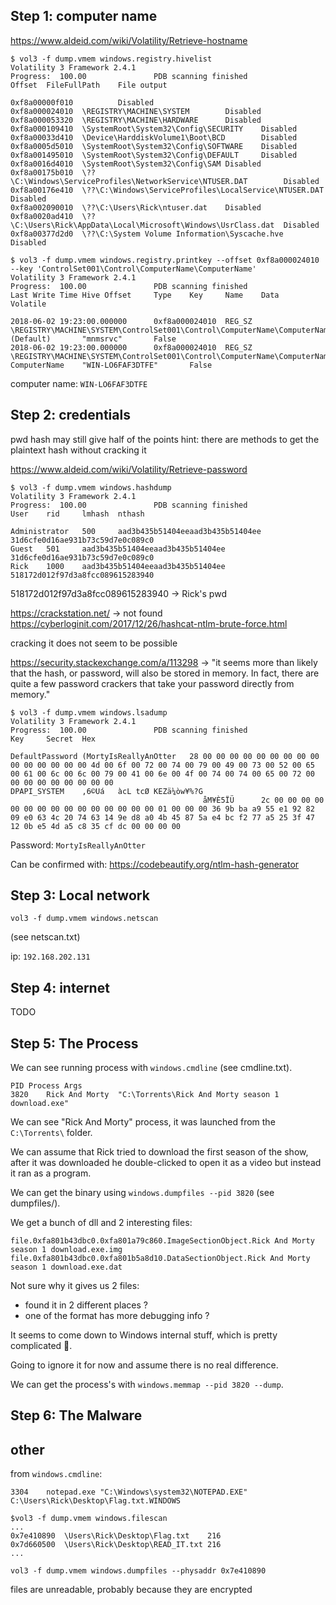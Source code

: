 ## Step 1: computer name

https://www.aldeid.com/wiki/Volatility/Retrieve-hostname

```
$ vol3 -f dump.vmem windows.registry.hivelist
Volatility 3 Framework 2.4.1
Progress:  100.00               PDB scanning finished                        
Offset  FileFullPath    File output

0xf8a00000f010          Disabled
0xf8a000024010  \REGISTRY\MACHINE\SYSTEM        Disabled
0xf8a000053320  \REGISTRY\MACHINE\HARDWARE      Disabled
0xf8a000109410  \SystemRoot\System32\Config\SECURITY    Disabled
0xf8a00033d410  \Device\HarddiskVolume1\Boot\BCD        Disabled
0xf8a0005d5010  \SystemRoot\System32\Config\SOFTWARE    Disabled
0xf8a001495010  \SystemRoot\System32\Config\DEFAULT     Disabled
0xf8a0016d4010  \SystemRoot\System32\Config\SAM Disabled
0xf8a00175b010  \??\C:\Windows\ServiceProfiles\NetworkService\NTUSER.DAT        Disabled
0xf8a00176e410  \??\C:\Windows\ServiceProfiles\LocalService\NTUSER.DAT  Disabled
0xf8a002090010  \??\C:\Users\Rick\ntuser.dat    Disabled
0xf8a0020ad410  \??\C:\Users\Rick\AppData\Local\Microsoft\Windows\UsrClass.dat  Disabled
0xf8a00377d2d0  \??\C:\System Volume Information\Syscache.hve   Disabled
```

```
$ vol3 -f dump.vmem windows.registry.printkey --offset 0xf8a000024010 --key 'ControlSet001\Control\ComputerName\ComputerName'
Volatility 3 Framework 2.4.1
Progress:  100.00               PDB scanning finished                        
Last Write Time Hive Offset     Type    Key     Name    Data    Volatile

2018-06-02 19:23:00.000000      0xf8a000024010  REG_SZ  \REGISTRY\MACHINE\SYSTEM\ControlSet001\Control\ComputerName\ComputerName        (Default)       "mnmsrvc"       False
2018-06-02 19:23:00.000000      0xf8a000024010  REG_SZ  \REGISTRY\MACHINE\SYSTEM\ControlSet001\Control\ComputerName\ComputerName        ComputerName    "WIN-LO6FAF3DTFE"       False
```

computer name: ```WIN-LO6FAF3DTFE```

## Step 2: credentials

pwd hash may still give half of the points
hint: there are methods to get the plaintext hash without cracking it

https://www.aldeid.com/wiki/Volatility/Retrieve-password
```
$ vol3 -f dump.vmem windows.hashdump
Volatility 3 Framework 2.4.1
Progress:  100.00               PDB scanning finished                        
User    rid     lmhash  nthash

Administrator   500     aad3b435b51404eeaad3b435b51404ee        31d6cfe0d16ae931b73c59d7e0c089c0
Guest   501     aad3b435b51404eeaad3b435b51404ee        31d6cfe0d16ae931b73c59d7e0c089c0
Rick    1000    aad3b435b51404eeaad3b435b51404ee        518172d012f97d3a8fcc089615283940
```

518172d012f97d3a8fcc089615283940 -> Rick's pwd

https://crackstation.net/ -> not found
https://cyberloginit.com/2017/12/26/hashcat-ntlm-brute-force.html

cracking it does not seem to be possible

https://security.stackexchange.com/a/113298
-> "it seems more than likely that the hash, or password, will also be stored in memory. In fact, there are quite a few password crackers that take your password directly from memory."

```
$ vol3 -f dump.vmem windows.lsadump
Volatility 3 Framework 2.4.1
Progress:  100.00               PDB scanning finished                        
Key     Secret  Hex

DefaultPassword (MortyIsReallyAnOtter   28 00 00 00 00 00 00 00 00 00 00 00 00 00 00 00 4d 00 6f 00 72 00 74 00 79 00 49 00 73 00 52 00 65 00 61 00 6c 00 6c 00 79 00 41 00 6e 00 4f 00 74 00 74 00 65 00 72 00 00 00 00 00 00 00 00 00
DPAPI_SYSTEM    ,6©Uá   àcL tcØ KEZä¼òw¥%?G
                                           åM¥È5ÏÜ      2c 00 00 00 00 00 00 00 00 00 00 00 00 00 00 00 01 00 00 00 36 9b ba a9 55 e1 92 82 09 e0 63 4c 20 74 63 14 9e d8 a0 4b 45 87 5a e4 bc f2 77 a5 25 3f 47 12 0b e5 4d a5 c8 35 cf dc 00 00 00 00
```

Password: ```MortyIsReallyAnOtter```

Can be confirmed with: https://codebeautify.org/ntlm-hash-generator

## Step 3: Local network

```
vol3 -f dump.vmem windows.netscan
```

(see netscan.txt)

ip: ```192.168.202.131```

## Step 4: internet

TODO

## Step 5: The Process

We can see running process with ```windows.cmdline``` (see cmdline.txt).

```
PID Process Args
3820    Rick And Morty  "C:\Torrents\Rick And Morty season 1 download.exe" 
```

We can see "Rick And Morty" process, it was launched from the ```C:\Torrents\``` folder.

We can assume that Rick tried to download the first season of the show, after it was downloaded he double-clicked to open it as a video but instead it ran as a program.

We can get the binary using ```windows.dumpfiles --pid 3820``` (see dumpfiles/).

We get a bunch of dll and 2 interesting files:
```
file.0xfa801b43dbc0.0xfa801a79c860.ImageSectionObject.Rick And Morty season 1 download.exe.img
file.0xfa801b43dbc0.0xfa801b5a8d10.DataSectionObject.Rick And Morty season 1 download.exe.dat
```

Not sure why it gives us 2 files:
- found it in 2 different places ?
- one of the format has more debugging info ?

It seems to come down to Windows internal stuff, which is pretty complicated 💩.

Going to ignore it for now and assume there is no real difference.

We can get the process's with ```windows.memmap --pid 3820 --dump```.

## Step 6: The Malware

## other

from ```windows.cmdline```:
```
3304	notepad.exe	"C:\Windows\system32\NOTEPAD.EXE" C:\Users\Rick\Desktop\Flag.txt.WINDOWS
```

```
$vol3 -f dump.vmem windows.filescan
...
0x7e410890  \Users\Rick\Desktop\Flag.txt    216
0x7d660500  \Users\Rick\Desktop\READ_IT.txt 216
...
```

```
vol3 -f dump.vmem windows.dumpfiles --physaddr 0x7e410890
```

files are unreadable, probably because they are encrypted
